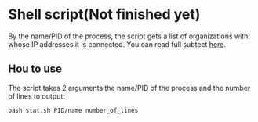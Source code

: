 # Shell script(Not finished yet)
By the name/PID of the process, the script gets a list of organizations with whose IP addresses it is connected. You can read full subtect [here](./subject.md).

## Hou to use
The script takes 2 arguments the name/PID of the process and the number of lines to output:
```
bash stat.sh PID/name number_of_lines
```
